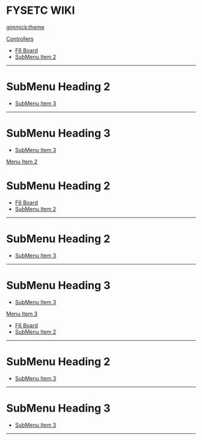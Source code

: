 <!--
  -- Name of your wiki
  -- Do NOT remove the leading `#` character.
  -->

# FYSETC WIKI


<!--
  -- Default theme
  -- (Read: http://dynalon.github.io/mdwiki/#!customizing.md#Theme_chooser)
  -->

[gimmick:theme](flatly)


<!--
  -- Navigation
  -- (Read: http://dynalon.github.io/mdwiki/#!quickstart.md#Adding_a_navigation)
[Controllers](pages/Controllers.md)
  * # F6
  * [F6](pages/F6_V1.3.md)
  ----
[LCD and Displays](pages/LCD and Displays.md)
[Stepper Drivers](pages/Stepper Drivers.md)
[Tutorial](pages/Tutorial.md)
[Shield](pages/Shield.md)
[Sensors](pages/Sensors.md)
------------------------>

<!-- A more complex navigation example: ------------------------------------------>

[Controllers](pages/Controllers.md)

  * [F6 Board](pages/F6_V1.3.md)
  * [SubMenu Item 2](pages/subitem2.md)
  - - - -
  # SubMenu Heading 2
  * [SubMenu Item 3](pages/subitem3.md)
  - - - -
  # SubMenu Heading 3
  * [SubMenu Item 3](pages/subitem3.md)

[Menu Item 2](pages/item2.md)
  # SubMenu Heading 2
  * [F6 Board](pages/F6_V1.3.md)
  * [SubMenu Item 2](pages/subitem2.md)
  - - - -
  # SubMenu Heading 2
  * [SubMenu Item 3](pages/subitem3.md)
  - - - -
  # SubMenu Heading 3
  * [SubMenu Item 3](pages/subitem3.md)
  
[Menu Item 3](pages/item3.md)
  * [F6 Board](pages/F6_V1.3.md)
  * [SubMenu Item 2](pages/subitem2.md)
  - - - -
  # SubMenu Heading 2
  * [SubMenu Item 3](pages/subitem3.md)
  - - - -
  # SubMenu Heading 3
  * [SubMenu Item 3](pages/subitem3.md)
---------------------------------------------------------------------------- 

<!--
  -- Change the Language
  -- Could be useful when there's more than one language wiki.
  -->

<!--
[Change the Language]()

  * [English (United States)](/en_US/)
  * [English (United Kingdom)](/en_GB/)
  * [Italian](/it/)
-->

<!--
  -- Let the user choose a theme
  -- (Read: http://dynalon.github.io/mdwiki/#!quickstart.md#Adding_a_navigation)
  -->

<!--
[gimmick:themechooser](Choose theme)
-->
